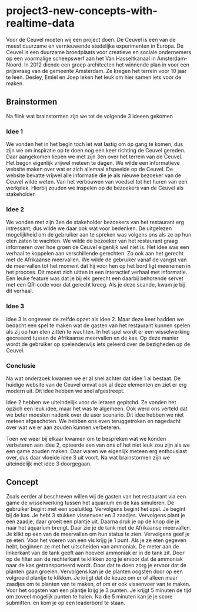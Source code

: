 # project3-new-concepts-with-realtime-data

Voor de Ceuvel moeten wij een project doen. De Ceuvel is een van de meest duurzame en vernieuwende stedelijke experimenten in Europa.
De Ceuvel is een duurzame broedplaats voor creatieve en sociale ondernemers op een voormalige scheepswerf aan het Van Hasseltkanaal in Amsterdam-Noord. In 2012 diende een groep architecten het winnende plan in voor een prijsvraag van de gemeente Amsterdam. Ze kregen het terrein voor 10 jaar te leen. Desley, Emiel en Joep leken het leuk om hier samen iets voor de maken.

## Brainstormen
Na flink wat brainstormen zijn we tot de volgende 3 ideeen gekomen

### Idee 1
We vonden het in het begin toch iet wat lastig om op gang te komen, dus zijn we om inspiratie op te doen nog een keer richting de Ceuvel gereden. Daar aangekomen liepen we met zijn 3en over het terrein van de Ceuvel. Het begon eigenlijk vrijwel meteen te dagen. We wilde een informatieve website maken over wat er zich allemaal afspeelde op de Ceuvel. De website bevatte vrijwel alle informatie die je als nieuwe bezoeker van de Ceuvel wilde weten. Van het verbouwen van voedsel tot het huren van een werkplek. Hierbij zouden we inspelen op de bezoekers van de Ceuvel als stakeholder.

### Idee 2
We vonden met zijn 3en de stakeholder bezoekers van het restaurant erg intressant, dus wilde we daar ook wat voor bedenken. De uitgelezen mogelijkheid om de gebruiker aan te spreken was volgens ons als ze op hun eten zaten te wachten. We wilde de bezoeker van het restaurant graag informeren over hoe groen de Ceuvel eigenlijk wel niet is. Het idee was een verhaal te koppelen aan verschillende gerechten. Zo ook aan het gerecht met de Afrikaanse meervallen. We wilde de gebruiker vanaf de vangst van de meervallen tot het moment dat hij voor hen op het bord ligt meenemen in het procces. Dit moest zich uitten in een interactief verhaal met informatie. Een leuke feature was dat je bij elk gerecht een daarbij behorende servet met een QR-code voor dat gerecht kreeg. Als je deze scande, kwam je bij dit verhaal.

### Idee 3
Idee 3 is ongeveer de zelfde opzet als idee 2. Maar deze keer hadden we bedacht een spel te maken wat de gasten van het restaurant kunnen spelen als zij op hun eten zitten te wachten. In het spel wordt er een wisselwerking gecreeerd tussen de Afrikaanse meervallen en de kas.
Op deze manier wordt de gebruiker op spelenderwijs iets geleerd over de bezigheden op de Ceuvel.

### Conclusie
Na wat onderzoek kwamen we er al snel achter dat idee 1 al bestaat. De huidige website van de Ceuvel omvat ook al deze elementen en ziet er erg modern uit. Dit idee hebben we snel afgestreept.

Idee 2 hebben we uiteindelijk voor de leraren gepitchd. Ze vonden het opzich een leuk idee, maar het was te algemeen. Ook werd ons verteld dat we beter moesten nadenk over de user scenario. Dit idee hebben we niet meteen afgeschoten. We hebben ons even teruggetroken en nagedacht over wat we er aan zouden kunnen verbeteren.

Toen we weer bij elkaar kwamen om te bespreken wat we konden verbeteren aan idee 2, opteerde een van ons of het niet leuk zou zijn als we een game zouden maken. Daar waren we eigenlijk meteen erg enthousiast over, dus daar vloeide idee 3 uit voort. Na wat brainstormen zijn we uiteindelijk met idee 3 doorgegaan.

## Concept
Zoals eerder al beschreven willen wij de gasten van het restaurant via een game de wisselwerking tussen het aquarium en de kas simuleren. De gebruiker begint met een speluitleg. Vervolgens begint het spel. Je begint bij de kas. Je hebt 3 stukken vissenvoer en 3 zaadjes. Vervolgens plant je een zaadje, daar groeit een plantje uit. Daarna druk je op de knop die je naar het aquarium brengt. Daar zie je de tank met de Afrikaanse meervallen. Je klikt op een van de meervallen om hun status te zien. Vervolgens geef je ze eten. Voor het voeren van een vis krijg je 1 punt. Als je ze eten gegeven hebt, beginnen ze met het uitscheiden van ammoniak. De meter aan de linkerkant van de tank geeft aan hoeveel ammoniak er in de tank zit. Door op de filter aan de rechterkant te klikken zorg je ervoor dat de ammoniak naar de kas getransporteerd wordt. Door dat te doen zorg je ervoor dat de planten gaan groeien. Vervolgens kan je de planten oogsten door op een volgroeid plantje te klikken. Je krijgt dat de keuze om er of alleen maar zaadjes om te planten van te maken, of om er ook vissenvoer van te maken. Voor het oogsten van een plantje krijg je 3 punten. Je krijgt 5 minuten de tijd om zoveel mogelijk punten te halen. Na die 5 minuten kan je je score submitten. en kom je op een leaderbord te staan.
